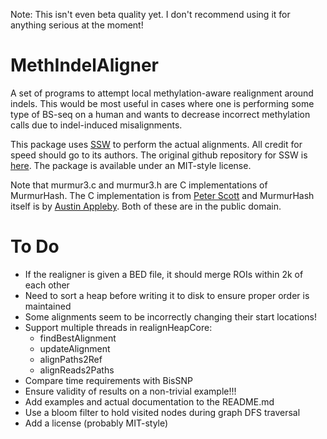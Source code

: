 Note: This isn't even beta quality yet. I don't recommend using it for anything serious at the moment!

MethIndelAligner
================
A set of programs to attempt local methylation-aware realignment around indels. This would be most useful in cases where one is performing some type of BS-seq on a human and wants to decrease incorrect methylation calls due to indel-induced misalignments.

This package uses [SSW](http://www.plosone.org/article/info%3Adoi%2F10.1371%2Fjournal.pone.0082138) to perform the actual alignments. All credit for speed should go to its authors. The original github repository for SSW is [here](https://github.com/mengyao/Complete-Striped-Smith-Waterman-Library). The package is available under an MIT-style license.

Note that murmur3.c and murmur3.h are C implementations of MurmurHash. The C implementation is from [Peter Scott](https://github.com/PeterScott/murmur3) and MurmurHash itself is by [Austin Appleby](https://code.google.com/p/smhasher/wiki/MurmurHash3). Both of these are in the public domain.

To Do
=====
 * If the realigner is given a BED file, it should merge ROIs within 2k of each other
 * Need to sort a heap before writing it to disk to ensure proper order is maintained
 * Some alignments seem to be incorrectly changing their start locations!
 * Support multiple threads in realignHeapCore:
    * findBestAlignment
    * updateAlignment
    * alignPaths2Ref
    * alignReads2Paths
 * Compare time requirements with BisSNP
 * Ensure validity of results on a non-trivial example!!!
 * Add examples and actual documentation to the README.md
 * Use a bloom filter to hold visited nodes during graph DFS traversal
 * Add a license (probably MIT-style)
